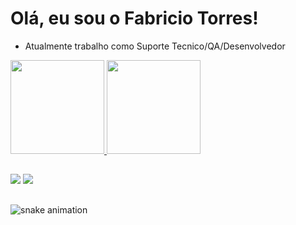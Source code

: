 # Olá, eu sou o Fabricio Torres!

- Atualmente trabalho como Suporte Tecnico/QA/Desenvolvedor

<div>
  <a href="https://github.com/Fabs0602">
  <img height="150em" src="https://github-readme-stats.vercel.app/api?username=Fabs0602&show_icons=true&theme=dark&include_all_commits=true&count_private=true"/>
  <img height="150" src="https://github-readme-stats.vercel.app/api/top-langs/?username=Fabs0602&layout=compact&langs_count=168&theme=dark"/>
 </div>
   
  ##
  
  <div>
<a href = "fabriciotorres287@gmail.com"><img src="https://img.shields.io/badge/-Gmail-%23333?style=for-the-badge&logo=gmail&logoColor=white" target="_blank"></a>
  <a href="https://br.linkedin.com/in/fabricio-torres-a96374173" target="_blank"><img src="https://img.shields.io/badge/-LinkedIn-%230077B5?style=for-the-badge&logo=linkedin&logoColor=white" target="_blank"></a>
  </div>
  
  ##
  
  ![snake animation](https://github.com/Formandodev/Formandodev/blob/output/github-contribution-grid-snake-svg)
